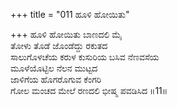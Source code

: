 +++
title = "011 ಹೂಳಿ ಹೋಯಿತು"

+++
ಹೂಳಿ ಹೋಯಿತು ಬಾಣದಲಿ ಮೈ  
ತೋಳು ತೊಡೆ ಜೊಂಡೆದ್ದು ರಕುತದ  
ಸಾಲುಗೊಳಚೆಯ ಕರುಳ ಕುಸುರಿಯ ಬಸಿವ ನೆಣವಸೆಯ  
ಮೂಳೆಯೊಟ್ಟಿಲ ನೆಲನ ಮುಟ್ಟದ  
ಜಾಳಿಗೆಯ ಹೊಗರೊಗುವ ಕೆಂಗರಿ  
ಗೋಲ ಮಂಚದ ಮೇಲೆ ರಣದಲಿ ಭೀಷ್ಮ ಪವಡಿಸಿದ     ॥11॥